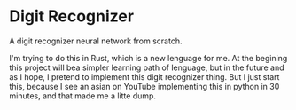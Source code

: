 # Digit Recognizer

A digit recognizer neural network from scratch.

I'm trying to do this in Rust, which is a new lenguage for me. At the begining this project will bea simpler learning path of lenguage, but in the future and as I hope, I pretend to implement this digit recognizer thing. But I just start this, because I see an asian on YouTube implementing this in python in 30 minutes, and that made me a litte dump.

